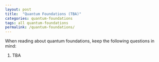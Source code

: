 ```yaml
---
layout: post
title:  "Quantum Foundations (TBA)"
categories: quantum-foundations
tags: all quantum-foundations
permalink: /quantum-foundations/
---
```

When reading about quantum foundations, keep the following questions in mind:

1. TBA
